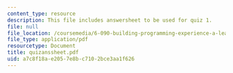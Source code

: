 ```yaml
---
content_type: resource
description: This file includes answersheet to be used for quiz 1.
file: null
file_location: /coursemedia/6-090-building-programming-experience-a-lead-in-to-6-001-january-iap-2005/a7c8f18ae2057e8bc7102bce3aa1f626_quizanssheet.pdf
file_type: application/pdf
resourcetype: Document
title: quizanssheet.pdf
uid: a7c8f18a-e205-7e8b-c710-2bce3aa1f626
---
```

